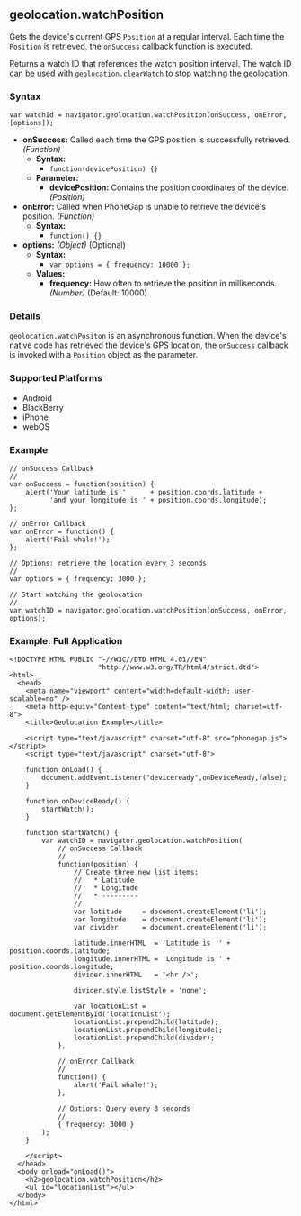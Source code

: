 geolocation.watchPosition
-------------------------

Gets the device's current GPS `Position` at a regular interval. Each time the `Position` is retrieved, the `onSuccess` callback function is executed.

Returns a watch ID that references the watch position interval. The watch ID can be used with `geolocation.clearWatch` to stop watching the geolocation.

### Syntax ###

    var watchId = navigator.geolocation.watchPosition(onSuccess, onError, [options]);

- __onSuccess:__ Called each time the GPS position is successfully retrieved. _(Function)_
    - __Syntax:__
        - `function(devicePosition) {}`
    - __Parameter:__
        - __devicePosition:__ Contains the position coordinates of the device. _(Position)_
- __onError:__ Called when PhoneGap is unable to retrieve the device's position. _(Function)_
    - __Syntax:__
        - `function() {}`
- __options:__ _(Object)_ (Optional)
    - __Syntax:__
        - `var options = { frequency: 10000 };`
    - __Values:__
        - __frequency:__ How often to retrieve the position in milliseconds. _(Number)_ (Default: 10000)

### Details ###

`geolocation.watchPositon` is an asynchronous function. When the device's native code has retrieved the device's GPS location, the `onSuccess` callback is invoked with a `Position` object as the parameter.

### Supported Platforms ###

- Android
- BlackBerry
- iPhone
- webOS

### Example ###

    // onSuccess Callback
    //
    var onSuccess = function(position) {
        alert('Your latitude is '      + position.coords.latitude +
              'and your longitude is ' + position.coords.longitude);
    };
    
    // onError Callback
    var onError = function() {
        alert('Fail whale!');
    };
    
    // Options: retrieve the location every 3 seconds
    //
    var options = { frequency: 3000 };
    
    // Start watching the geolocation
    //
    var watchID = navigator.geolocation.watchPosition(onSuccess, onError, options);

### Example: Full Application ###

    <!DOCTYPE HTML PUBLIC "-//W3C//DTD HTML 4.01//EN"
                          "http://www.w3.org/TR/html4/strict.dtd">
    <html>
      <head>
        <meta name="viewport" content="width=default-width; user-scalable=no" />
        <meta http-equiv="Content-type" content="text/html; charset=utf-8">
        <title>Geolocation Example</title>

        <script type="text/javascript" charset="utf-8" src="phonegap.js"></script>
        <script type="text/javascript" charset="utf-8">
        
        function onLoad() {
            document.addEventListener("deviceready",onDeviceReady,false);
        }

        function onDeviceReady() {
            startWatch();
        }
        
        function startWatch() {
            var watchID = navigator.geolocation.watchPosition(
                // onSuccess Callback
                //
                function(position) {
                    // Create three new list items:
                    //   * Latitude
                    //   * Longitude
                    //   * ---------
                    //
                    var latitude     = document.createElement('li');
                    var longitude    = document.createElement('li');
                    var divider      = document.createElement('li');
                
                    latitude.innerHTML  = 'Latitude is  ' + position.coords.latitude;
                    longitude.innerHTML = 'Longitude is ' + position.coords.longitude;
                    divider.innerHTML   = '<hr />';
                
                    divider.style.listStyle = 'none';
                
                    var locationList = document.getElementById('locationList');
                    locationList.prependChild(latitude);
                    locationList.prependChild(longitude);
                    locationList.prependChild(divider);
                },

                // onError Callback
                //
                function() {
                    alert('Fail whale!');
                },
            
                // Options: Query every 3 seconds
                //
                { frequency: 3000 }
            );
        }

        </script>
      </head>
      <body onload="onLoad()">
        <h2>geolocation.watchPosition</h2>
        <ul id="locationList"></ul>
      </body>
    </html>